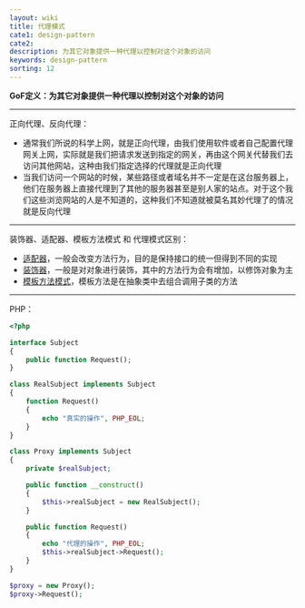 ```yaml
---
layout: wiki
title: 代理模式
cate1: design-pattern
cate2: 
description: 为其它对象提供一种代理以控制对这个对象的访问
keywords: design-pattern
sorting: 12
---
```




**GoF定义：为其它对象提供一种代理以控制对这个对象的访问**

------



正向代理、反向代理：

- 通常我们所说的科学上网，就是正向代理，由我们使用软件或者自己配置代理网关上网，实际就是我们把请求发送到指定的网关，再由这个网关代替我们去访问其他网站，这种由我们指定选择的代理就是正向代理
- 当我们访问一个网站的时候，某些路径或者域名并不一定是在这台服务器上，他们在服务器上直接代理到了其他的服务器甚至是别人家的站点。对于这个我们这些浏览网站的人是不知道的，这种我们不知道就被莫名其妙代理了的情况就是反向代理

------



装饰器、适配器、模板方法模式 和 代理模式区别：

- [适配器](https://carpedx.com/wiki/design-pattern-adapter/)，一般会改变方法行为，目的是保持接口的统一但得到不同的实现
- [装饰器](https://carpedx.com/wiki/design-pattern-decorator/)，一般是对对象进行装饰，其中的方法行为会有增加，以修饰对象为主
- [模板方法模式](https://carpedx.com/wiki/design-pattern-template/)，模板方法是在抽象类中去组合调用子类的方法

------



PHP：

```php
<?php

interface Subject
{
    public function Request();
}

class RealSubject implements Subject
{
    function Request()
    {
        echo "真实的操作", PHP_EOL;
    }
}

class Proxy implements Subject
{
    private $realSubject;

    public function __construct()
    {
        $this->realSubject = new RealSubject();
    }

    public function Request()
    {
        echo "代理的操作", PHP_EOL;
        $this->realSubject->Request();
    }
}

$proxy = new Proxy();
$proxy->Request();
```

